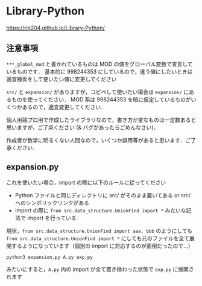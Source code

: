 # Library-Python

https://rin204.github.io/Library-Python/

## 注意事項
`***_global_mod` と書かれているものは MOD の値をグローバル変数で宣言しているものです．
基本的に 998244353 にしているので，違う値にしたいときは適宜検索をして使いたい値に変更してください

`src/` と `expansion/` がありますが，コピペして使いたい場合は `expansion/` にあるものを使ってください．
MOD 系は 998244353 を暗に仮定しているものがいくつかあるので，適宜変更してください．

個人用競プロ用で作成したライブラリなので，書き方が変なものは一定数あると思いますが，ご了承ください (& バグがあったらごめんなさい)．

作成者が数学に明るくない人間なので，いくつか誤用等があると思います．ご了承ください．


## expansion.py

これを使いたい場合，import の際に以下のルールに従ってください
- Python ファイルと同じディレクトリに src/ がそのまま置いてある or src/ へのシンボリックリンクがある
- import の際に `from src.data_structure.UnionFind import *` みたいな記法で import を行っている

現状，`from src.data_structure.UnionFind import aaa, bbb` のようにしても`from src.data_structure.UnionFind import *` にしても元のファイルを全て展開するようになっています（個別の import に対応するのが面倒だったので...）

```
python3 expansion.py A.py exp.py
```
みたいにすると，`A.py` 内の import が全て置き換わった状態で `exp.py` に展開されます

